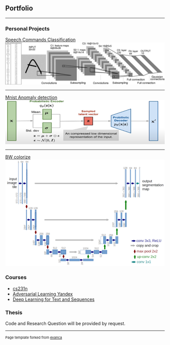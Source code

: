 ## Portfolio

---

### Personal Projects

[Speech Commands Classification](https://github.com/itamar-saraf/Speech-Commands-Classification)
<img src="images/spc.png?raw=true"/>

---
[Mnist Anomaly detection](https://github.com/itamar-saraf/Mnist-Anomaly-detection)
<img src="images/vae.png?raw=true"/>

---
[BW colorize](https://github.com/itamar-saraf/BW-colorize)
<img src="images/u-net-architecture.png?raw=true"/>


### Courses

- [cs231n](https://github.com/itamar-saraf/cs231n)
- [Adversarial Learning Yandex](https://github.com/moshenas/Adverserial_Learning_Yandex)
- [Deep Learning for Text and Sequences](https://github.com/itamar-saraf/Deep-Learning-for-Text-and-Sequences)



### Thesis

Code and Research Question will be provided by request.


---
<p style="font-size:11px">Page template forked from <a href="https://github.com/evanca/quick-portfolio">evanca</a></p>
<!-- Remove above link if you don't want to attibute -->
